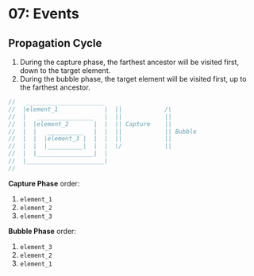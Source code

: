 # 07: Events


## Propagation Cycle

1. During the capture phase, the farthest ancestor will be visited first, down to the target element.
2. During the bubble phase, the target element will be visited first, up to the farthest ancestor.

```js
//   ______________________
//  |element_1             |  ||            /\
//  |   ________________   |  ||            ||
//  |  |element_2       |  |  || Capture    || 
//  |  |   __________   |  |  ||            || Bubble
//  |  |  |element_3 |  |  |  ||            ||
//  |  |  |__________|  |  |  \/            ||
//  |  |________________|  |              
//  |______________________|              
// 
```

**Capture Phase** order:
  1. `element_1`
  1. `element_2`
  1. `element_3`

**Bubble Phase** order:
  1. `element_3`
  1. `element_2`
  1. `element_1`
